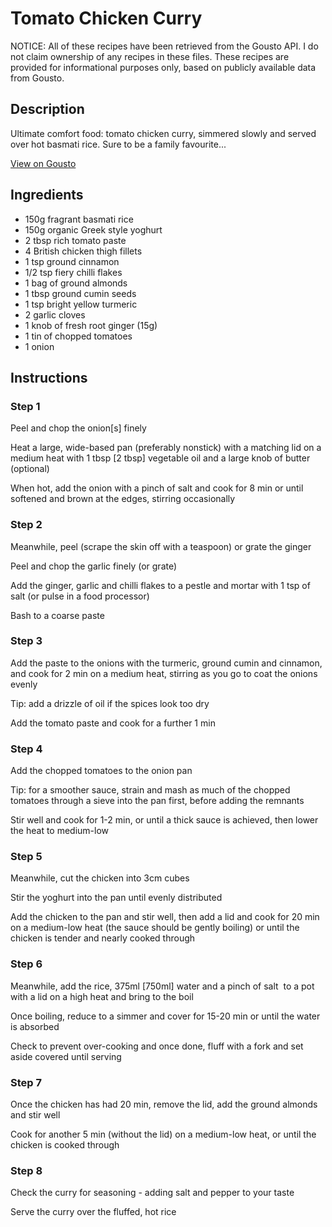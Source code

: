 # Tomato Chicken Curry

NOTICE: All of these recipes have been retrieved from the Gousto API. I do not claim ownership of any recipes in these files. These recipes are provided for informational purposes only, based on publicly available data from Gousto.

## Description

Ultimate comfort food: tomato chicken curry, simmered slowly and served over hot basmati rice. Sure to be a family favourite... 

[View on Gousto](https://www.gousto.co.uk/recipes/cookbook/tomato-chicken-curry)

## Ingredients

- 150g fragrant basmati rice
- 150g organic Greek style yoghurt
- 2 tbsp rich tomato paste
- 4 British chicken thigh fillets 
- 1 tsp ground cinnamon
- 1/2 tsp fiery chilli flakes 
- 1 bag of ground almonds
- 1 tbsp ground cumin seeds
- 1 tsp bright yellow turmeric
- 2 garlic cloves 
- 1 knob of fresh root ginger (15g)
- 1 tin of chopped tomatoes
- 1 onion

## Instructions


### Step 1

Peel and chop the onion<span class="text-danger">[s]</span>&nbsp;finely


Heat a large, wide-based pan (preferably nonstick) with a matching lid on a medium heat with 1 tbsp <span class="text-danger">[2 tbsp]</span>&nbsp;vegetable oil and a large knob of butter (optional)


When hot, add the onion with a pinch of salt and cook for 8 min or until softened and brown at the edges, stirring occasionally


### Step 2

Meanwhile, peel (scrape the skin off with a teaspoon) or grate the ginger


Peel and chop the garlic finely (or grate)


Add the ginger, garlic and chilli flakes to a pestle and mortar with 1 tsp of salt (or pulse in a food processor)


Bash to a coarse paste


### Step 3

Add the paste to the onions with the turmeric, ground cumin and cinnamon, and cook for 2 min on a medium heat, stirring as you go to coat the onions evenly


Tip: add a drizzle of oil if the spices look too dry


Add the tomato paste and cook for a further 1 min


### Step 4

Add the chopped tomatoes to the onion pan


Tip: for a smoother sauce, strain and mash as much of the chopped tomatoes through a sieve into the pan first, before adding the remnants


Stir well and cook for 1-2 min, or until a thick sauce is achieved, then lower the heat to medium-low


### Step 5

Meanwhile, cut the chicken into 3cm cubes


Stir the yoghurt&nbsp;into the pan until evenly distributed


Add the chicken to the pan and stir well, then add a lid and cook for 20 min on a medium-low heat (the sauce should be gently boiling) or until the chicken is tender and nearly cooked through


### Step 6

Meanwhile, add the rice, 375ml <span class="text-danger">[750ml]</span> water and a pinch of&nbsp;salt &nbsp;to a pot with a lid on a high heat and bring to the boil


Once boiling, reduce to a simmer and cover for 15-20 min or until the water is absorbed


Check to prevent over-cooking and once done, fluff with a fork and set aside covered until serving


### Step 7

Once the chicken has had 20 min, remove the lid, add the ground almonds and stir well


Cook for another 5 min (without the lid) on a medium-low heat, or until the chicken is cooked through

### Step 8

Check the curry for seasoning - adding salt and pepper to your taste


Serve the curry over the fluffed, hot rice


